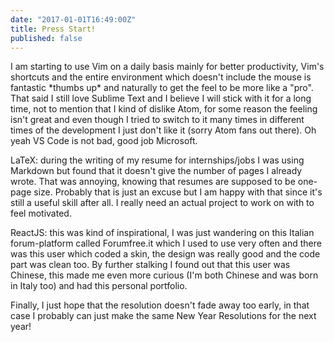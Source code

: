 ```yaml
---
date: "2017-01-01T16:49:00Z"
title: Press Start!
published: false
---
```

  
I am starting to use Vim on a daily basis mainly for better productivity, Vim's shortcuts and the entire environment which doesn't include the mouse is fantastic \*thumbs up\* and naturally to get the feel to be more like a "pro". That said I still love Sublime Text and I believe I will stick with it for a long time, not to mention that I kind of dislike Atom, for some reason the feeling isn't great and even though I tried to switch to it many times in different times of the development I just don't like it (sorry Atom fans out there). Oh yeah VS Code is not bad, good job Microsoft.

LaTeX: during the writing of my resume for internships/jobs I was using Markdown but found that it doesn't give the number of pages I already wrote. That was annoying, knowing that resumes are supposed to be one-page size. Probably that is just an excuse but I am happy with that since it's still a useful skill after all. I really need an actual project to work on with to feel motivated.

ReactJS: this was kind of inspirational, I was just wandering on this Italian forum-platform called Forumfree.it which I used to use very often and there was this user which coded a skin, the design was really good and the code part was clean too. By further stalking I found out that this user was Chinese, this made me even more curious (I'm both Chinese and was born in Italy too) and had this personal portfolio.

Finally, I just hope that the resolution doesn't fade away too early, in that case I probably can just make the same New Year Resolutions for the next year!